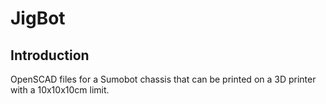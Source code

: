 # JigBot

## Introduction

OpenSCAD files for a Sumobot chassis that can be printed on a 3D printer with a 10x10x10cm limit.